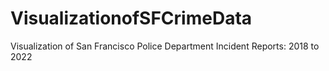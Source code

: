 # VisualizationofSFCrimeData
Visualization of San Francisco Police Department Incident Reports: 2018 to 2022
